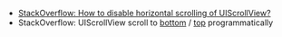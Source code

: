 - [StackOverflow: How to disable horizontal scrolling of UIScrollView?](https://stackoverflow.com/questions/1062693/how-to-disable-horizontal-scrolling-of-uiscrollview)
- StackOverflow: UIScrollView scroll to [bottom](https://stackoverflow.com/questions/952412/uiscrollview-scroll-to-bottom-programmatically) / [top](https://stackoverflow.com/questions/9450302/get-uiscrollview-to-scroll-to-the-top) programmatically